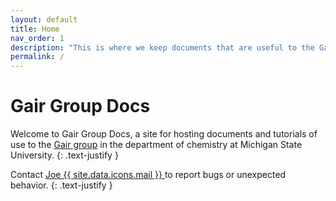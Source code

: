 ```yaml
---
layout: default
title: Home
nav_order: 1
description: "This is where we keep documents that are useful to the Gair group and we hope might be useful to you."
permalink: /
---
```


# Gair Group Docs

Welcome to Gair Group Docs, a site for hosting documents and tutorials of use to the [Gair group](https://gairgroup.com) in the department of chemistry at Michigan State University.
{: .text-justify }


 Contact [Joe {{ site.data.icons.mail }} ](mailto:joegair@msu.edu) to report bugs or unexpected behavior.
{: .text-justify }


